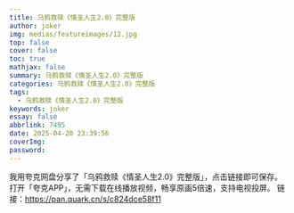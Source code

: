 ```yaml
---
title: 乌鸦救赎《情圣人生2.0》完整版
author: joker
img: medias/featureimages/12.jpg
top: false
cover: false
toc: true
mathjax: false
summary: 乌鸦救赎《情圣人生2.0》完整版
categories: 乌鸦救赎《情圣人生2.0》完整版
tags:
  - 乌鸦救赎《情圣人生2.0》完整版
keywords: joker
essay: false
abbrlink: 7495
date: 2025-04-20 23:39:56
coverImg:
password:
---
```


我用夸克网盘分享了「乌鸦救赎《情圣人生2.0》完整版」，点击链接即可保存。打开「夸克APP」，无需下载在线播放视频，畅享原画5倍速，支持电视投屏。
链接：https://pan.quark.cn/s/c824dce58f11
